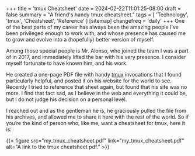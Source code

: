 +++
title = 'tmux Cheatsheet'
date = 2024-02-22T11:01:25-08:00
draft = false
summary = "A friend's handy tmux cheatsheet."
tags = [
    'Technology',
    'tmux',
    'Cheatsheet',
    'Reference'
]
[sitemap]
    changefreq = 'daily'
+++
One of the best parts of my career has always been the amazing people I’ve been privileged enough to work with, and whose presence has caused me to grow and evolve into a (hopefully) better version of myself.

Among those special people is Mr. Alonso, who joined the team I was a part of in 2017, and immediately lifted the bar with his very presence. I consider myself fortunate to have known him, and his work.

He created a one-page PDF file with handy [tmux](https://en.wikipedia.org/wiki/Tmux) invocations that I found particularly helpful, and posted it on his website for the world to see. Recently I tried to reference that sheet again, but found that his site was no more. I find that fact sad, as I believe in the web and everything it could be, but I do not judge his decision on a personal level.

I reached out and as the gentleman he is, he graciously pulled the file from his archives, and allowed me to share it here with the rest of the world. So if you’re the kind of person who, like me, want a cheatsheet for tmux, here it is:

{{< figure src="my_tmux_cheatsheet.pdf" link="my_tmux_cheatsheet.pdf" alt="A link to the tmux cheatsheet pdf." >}}
